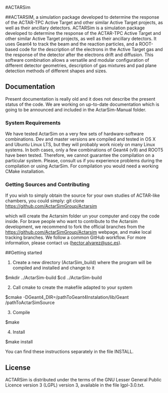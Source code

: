 #ACTARSim

##ACTARSIM, a simulation package developed to determine the response of the ACTAR-TPC Active Target and other similar Active Target projects, as well as their ancillary detectors.
ACTARSim is a simulation package developed to determine the response of the ACTAR-TPC Active Target and other similar Active Target projects, as well as their ancillary detectors. It uses Geant4 to track the beam and the reaction particles, and a ROOT-based code for the description of the electrons in the Active Target gas and the response of the detector after the electrons drift and diffusion. This software combination allows a versatile and modular configuration of different detector geometries, description of gas mixtures and pad plane detection methods of different shapes and sizes.

## Documentation
Present documentation is really old and it does not describe the present status of the code.
We are working on up-to-date documentation which is going to be announced and included in the
ActarSim-Manual folder.

### System Requirements
We have tested ActarSim on a very few sets of hardware-software combinations. Dev and master versions
are compiled and tested in OS X and Ubuntu Linux LTS, but they will probably work nicely on many Linux
systems. In both cases, only a few combinations of
Geant4 (v9) and ROOT5 have been tested. Therefore, we cannot guarantee the compilation on a particular system.
Please, consult us if you experience problems during the compilation or using ActarSim.
For compilation you would need a working CMake installation.

### Getting Sources and Contributing
If you wish to simply obtain the source for your own studies of ACTAR-like chambers,
you could simply:
     git clone https://github.com/ActarSimGroup/Actarsim

which will create the Actarsim folder un your computer and copy the code inside.
For brave people who want to contribute to the Actarsim development, we recommend to
fork the official branches from the https://github.com/ActarSimGroup/Actarsim webpage,
and make local tracking branches. We follow a common GitHub workflow. For more information,
please contact us (hector.alvarez@usc.es).

##Getting started
1. Create a new directory (ActarSim_build) where the program will be compiled and installed and change to it

$mkdir ../ActarSim-build
$cd ../ActarSim-build

2. Call cmake to create the makefile adapted to your system

$cmake -DGeant4_DIR=/pathToGeant4Instalation/lib/Geant<version> /pathToActarSimSource

3. Compile

$make

4. Install

$make install

You can find these instructions separately in the file INSTALL.

## License
ACTARSim is distributed under the terms of the GNU Lesser General Public Licence version 3 (LGPL) version 3,
available in the file lgpl-3.0.txt.
